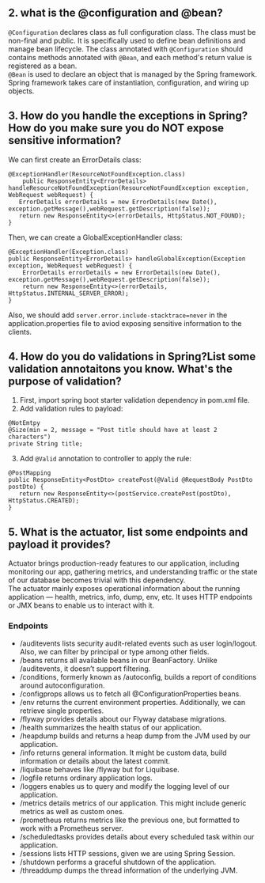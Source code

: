 ## 2. what is the @configuration and @bean?
`@Configuration` declares class as full configuration class. The class must be non-final and public. It is specifically used to define bean definitions and manage bean lifecycle. The class annotated with `@Configuration` should contains methods annotated with `@Bean`, and each method's return value is registered as a bean.  
`@Bean` is used to declare an object that is managed by the Spring framework. Spring framework takes care of instantiation, configuration, and wiring up objects.

## 3. How do you handle the exceptions in Spring? How do you make sure you do NOT expose sensitive information?
We can first create an ErrorDetails class:
```
@ExceptionHandler(ResourceNotFoundException.class)
    public ResponseEntity<ErrorDetails>
handleResourceNotFoundException(ResourceNotFoundException exception, WebRequest webRequest) {
   ErrorDetails errorDetails = new ErrorDetails(new Date(),    exception.getMessage(),webRequest.getDescription(false));
   return new ResponseEntity<>(errorDetails, HttpStatus.NOT_FOUND);
}
```
Then, we can create a GlobalExceptionHandler class:
```
@ExceptionHandler(Exception.class)
public ResponseEntity<ErrorDetails> handleGlobalException(Exception exception, WebRequest webRequest) {
    ErrorDetails errorDetails = new ErrorDetails(new Date(), exception.getMessage(),webRequest.getDescription(false));
    return new ResponseEntity<>(errorDetails, HttpStatus.INTERNAL_SERVER_ERROR);
}
```
Also, we should add `server.error.include-stacktrace=never` in the application.properties file to aviod exposing sensitive information to the clients.

## 4. How do you do validations in Spring?List some validation annotaitons you know. What's the purpose of validation?
1. First, import spring boot starter validation dependency in pom.xml file.
2. Add validation rules to payload:
```
@NotEmtpy
@Size(min = 2, message = "Post title should have at least 2 characters")
private String title;
```
3. Add `@Valid` annotation to controller to apply the rule:
```
@PostMapping
public ResponseEntity<PostDto> createPost(@Valid @RequestBody PostDto postDto) {
   return new ResponseEntity<>(postService.createPost(postDto), HttpStatus.CREATED);
}
```

## 5. What is the actuator, list some endpoints and payload it provides?
Actuator brings production-ready features to our application, including monitoring our app, gathering metrics, and understanding traffic or the state of our database becomes trivial with this dependency.  
The actuator mainly exposes operational information about the running application — health, metrics, info, dump, env, etc. It uses HTTP endpoints or JMX beans to enable us to interact with it.
### Endpoints
- /auditevents lists security audit-related events such as user login/logout. Also, we can filter by principal or type among other fields.
- /beans returns all available beans in our BeanFactory. Unlike /auditevents, it doesn’t support filtering.
- /conditions, formerly known as /autoconfig, builds a report of conditions around autoconfiguration.
- /configprops allows us to fetch all @ConfigurationProperties beans.
- /env returns the current environment properties. Additionally, we can retrieve single properties.
- /flyway provides details about our Flyway database migrations.
- /health summarizes the health status of our application.
- /heapdump builds and returns a heap dump from the JVM used by our application.
- /info returns general information. It might be custom data, build information or details about the latest commit.
- /liquibase behaves like /flyway but for Liquibase.
- /logfile returns ordinary application logs.
- /loggers enables us to query and modify the logging level of our application.
- /metrics details metrics of our application. This might include generic metrics as well as custom ones.
- /prometheus returns metrics like the previous one, but formatted to work with a Prometheus server.
- /scheduledtasks provides details about every scheduled task within our application.
- /sessions lists HTTP sessions, given we are using Spring Session.
- /shutdown performs a graceful shutdown of the application.
- /threaddump dumps the thread information of the underlying JVM.